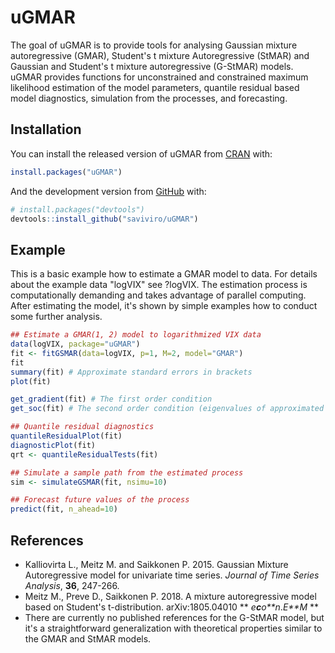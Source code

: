 
<!-- README.md is generated from README.Rmd. Please edit that file -->
uGMAR
=====

<!-- badges: start -->
<!-- badges: end -->
The goal of uGMAR is to provide tools for analysing Gaussian mixture autoregressive (GMAR), Student's t mixture Autoregressive (StMAR) and Gaussian and Student's t mixture autoregressive (G-StMAR) models. uGMAR provides functions for unconstrained and constrained maximum likelihood estimation of the model parameters, quantile residual based model diagnostics, simulation from the processes, and forecasting.

Installation
------------

You can install the released version of uGMAR from [CRAN](https://CRAN.R-project.org) with:

``` r
install.packages("uGMAR")
```

And the development version from [GitHub](https://github.com/) with:

``` r
# install.packages("devtools")
devtools::install_github("saviviro/uGMAR")
```

Example
-------

This is a basic example how to estimate a GMAR model to data. For details about the example data "logVIX" see ?logVIX. The estimation process is computationally demanding and takes advantage of parallel computing. After estimating the model, it's shown by simple examples how to conduct some further analysis.

``` r
## Estimate a GMAR(1, 2) model to logarithmized VIX data
data(logVIX, package="uGMAR")
fit <- fitGSMAR(data=logVIX, p=1, M=2, model="GMAR")
fit
summary(fit) # Approximate standard errors in brackets
plot(fit)

get_gradient(fit) # The first order condition
get_soc(fit) # The second order condition (eigenvalues of approximated Hessian)

## Quantile residual diagnostics
quantileResidualPlot(fit)
diagnosticPlot(fit)
qrt <- quantileResidualTests(fit)

## Simulate a sample path from the estimated process
sim <- simulateGSMAR(fit, nsimu=10)

## Forecast future values of the process
predict(fit, n_ahead=10)
```

References
----------

-   Kalliovirta L., Meitz M. and Saikkonen P. 2015. Gaussian Mixture Autoregressive model for univariate time series. *Journal of Time Series Analysis*, **36**, 247-266.
-   Meitz M., Preve D., Saikkonen P. 2018. A mixture autoregressive model based on Student's t-distribution. arXiv:1805.04010 **
    *e**c**o**n*.*E**M*
    **
-   There are currently no published references for the G-StMAR model, but it's a straightforward generalization with theoretical properties similar to the GMAR and StMAR models.
